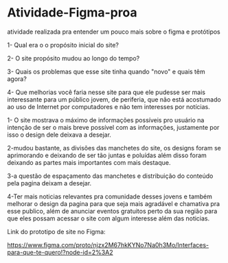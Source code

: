 # Atividade-Figma-proa
atividade realizada pra entender um pouco mais sobre o figma e protótipos 



1- Qual era o o propósito inicial do site? 

2- O site propósito mudou ao longo do tempo? 

3- Quais os problemas que esse site tinha quando "novo" e quais têm agora? 

4- Que melhorias você faria nesse site para que ele pudesse ser mais interessante para um público jovem, de periferia, que não está acostumado ao uso de Internet por computadores e não tem interesses por notícias. 

1- O site mostrava o máximo de informações possíveis pro usuário na intenção de ser o mais breve possível com as informações, justamente por isso o design dele deixava a desejar. 

2-mudou bastante, as divisões das manchetes do site, os designs foram se aprimorando e deixando de ser tão juntas e poluídas além disso foram deixando as partes mais importantes com mais destaque. 

3-a questão de espaçamento das manchetes e distribuição do conteúdo pela pagina deixam a desejar.

4-Ter mais noticias relevantes pra comunidade desses jovens e também melhorar o design da pagina para que seja mais agradável e chamativa pra esse publico, além de anunciar eventos gratuitos perto da sua região para que eles possam acessar o site com algum interesse além das noticias. 

Link do prototipo de site no Figma:

https://www.figma.com/proto/njzx2M67hkKYNo7Na0h3Mo/Interfaces-para-que-te-quero!?node-id=2%3A2
